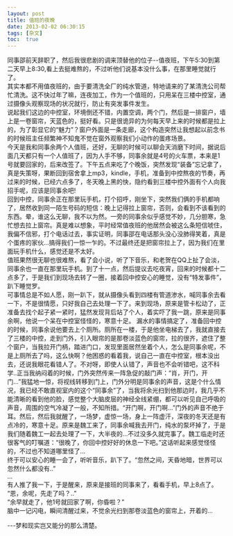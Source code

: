 ```yaml
---
layout: post
title: 值班的夜晚
date: 2013-02-02 06:30:15
tags: [杂文]
toc:  true
---
```

同事邵前天辞职了，然后我很悲剧的调来顶替他的位子--值夜班，下午5:30到第二天早上8:30,看上去挺难熬的，不过听他们说基本没什么事，在那里睡觉就行了。  
其实本都不用值夜班的，由于要清洗全厂的纯水管道，特地请来的了某清洗公司帮忙清洗。这不快过年了嘛，连夜加工，作为一个值班的，只用呆在三楼中控室，通过摄像头观察现场的状况就行，防止有突发事件发生。  
说起我们这边的中控室，环境倒还不错，内置空调，两个门，然后是一排窗户，墙上是一卷窗帘，天蓝色的，挺好看。只是很诡异的为何每天早上来的时候都是拉上的，为了彰显它的“魅力”？窗户外面是一条走廊，这个构造突然让我想起以前念书的时候班主任频繁神不知鬼不觉在窗外观察我们小动作的蛋疼场景。  
今天是我和同事余两个人值班，还好，无聊的时候可以聊会天消磨下时间，据说后面几天都只有一个人值班了，因为人手不够，同事余就是4号的火车票，本来是1号就要回家的，后来改签了。下午五点来吃了个晚饭，突然发现“装备”忘记拿了，真是失策呀，果断回到宿舍拿上mp3，kindle，手机，准备到中控熬夜的节奏，再过来的时候，已经六点多了，冬天晚上黑的快，隐约看到三楼中控外面有个人向我招手呢，应该是同事余吧!  
回到中控，同事余正在那里玩手机，打个招呼，刚坐下，突然我们俩的手机都响了，居然收到同一陌生号码的短信：晚上记得拉上窗帘，否则，会看到不该看到的东西。晕，谁这么无聊，我不以为然。一旁的同事余似乎感觉不妙，几分胆寒，急忙想去拉上窗帘。真是难以想象，平时经常值夜班的他居然会被这么条短信唬住，我偏不信邪，打个电话过去，事实证明，同事邵在电话那头没心没肺得笑着，真是个蛋疼的家伙...搞得我们一惊一乍的。不过最终还是把窗帘拉上了，因为我们在里面玩手机什么，感觉还是不太好。  
值班果然很无聊也很难熬，看了会小说，听了下音乐，和老贺在QQ上扯了会淡，同事余也一直在那里玩手机。到了十一点，然后提议去吃夜宵，回来的时候都十二点多了，于是我们到现场去转了一圈，接着回中控安心的睡觉，没有“特发事件”，趴下睡觉罗。  
可事情总是不如人愿，刚一趴下，就从摄像头看到四楼有管道渗水，喊同事余去看一下，不是很情愿，只好我自己去处理一下了。来到现场，原来是管卡松动了，正准备去找个起子紧一紧时，猛然发现背后站了个人，着实吓了我一跳，原来是同事余啊，他说一个呆在中控室怪怪的，寒意十足。
漏水的事情搞定了，准备回中控的时候，同事余说他要去上个厕所。厕所在一楼，于是他坐电梯去了，我就直接去了三楼的中控，走到门外，引入眼帘的是那卷淡蓝色的窗帘，拉的很齐，遮住了整个窗户，当我拉开门柄，踏进门口，发现里面居然坐着个人，怎么是同事余呢，不是上厕所去了吗，这么快啊？他困惑的看着我，说自己一直在中控室，根本没出去，还说我眼花看错人了。不对呀，即使人认错了，声音也不会听错吧，这不科学..正当我纳闷着的时候，门外突然传来一阵急促的敲门声：“肖，开门，开门...”我猛地一惊，将视线转移到门上，门外分明是同事余的声音，这是个什么情况，我已经不敢直视室内的这个“同事余”了，当我将余光扫到他那边时，我几乎不能清晰的看到他的脸，感觉整个大脑皮层的神经全线紧绷，都可以听见自己呼吸的声音，周围的空气冷凝了一般，不知所措。“开门啊，开门啊...”门外的声音不绝于耳。然后，然后我就醒了，一场梦，虚惊一场，身上一阵虚汗，深夜的冬天还是有点冷的，寒意十足。原来是魏工来了，同事余喊我去开门，纯水的泵坏掉了，于是我们随着魏工一起去处理了一下，大半夜的...不过没多久就完事了。魏工临走时还很客气的叮嘱道：“很晚了，你回中控好好的休息一下吧。”这话听起来感觉怪怪的，不过也不知道哪里怪了...  
终于可以安心的睡一会了，听听音乐，趴下了。“忽然之间，天昏地暗，世界可以忽然什么都没有..”  
...  
有人推了我一下，于是醒来，原来是接班的同事来了，看看手机，早上8点了。  
“恩，余呢，先走了吗？..”  
“余早就走了，他1号就回家了啊，你昏啦？”  
脑中一记闪电，瞬间清醒过来，不觉余光扫到那卷淡蓝色的窗帘上，开着的...  
  
---梦和现实岂又能分的那么清楚。

